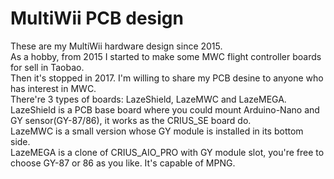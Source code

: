 # MultiWii PCB design
These are my MultiWii hardware design since 2015.<br />
As a hobby, from 2015 I started to make some MWC flight controller boards for sell in Taobao.<br />
Then it's stopped in 2017. I'm willing to share my PCB desine to anyone who has interest in MWC.<br />
There're 3 types of boards: LazeShield, LazeMWC and LazeMEGA.<br />
LazeShield is a PCB base board where you could mount Arduino-Nano and GY sensor(GY-87/86), it works as the CRIUS_SE board do.<br />
LazeMWC is a small version whose GY module is installed in its bottom side.<br />
LazeMEGA is a clone of CRIUS_AIO_PRO with GY module slot, you're free to choose GY-87 or 86 as you like. It's capable of MPNG.<br />
